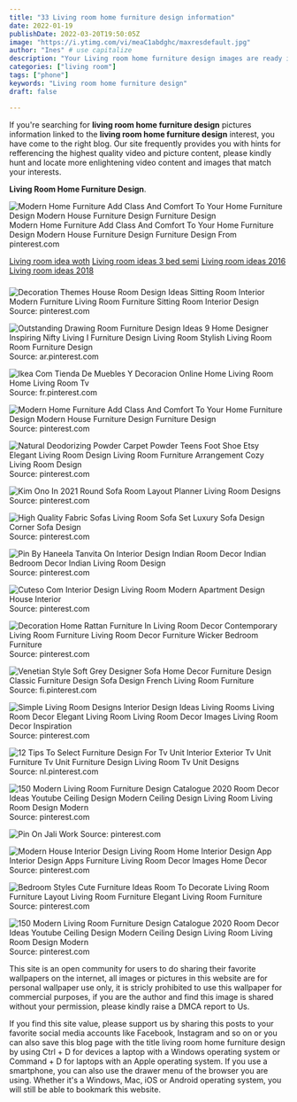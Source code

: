 ```yaml
---
title: "33 Living room home furniture design information"
date: 2022-01-19
publishDate: 2022-03-20T19:50:05Z
image: "https://i.ytimg.com/vi/meaC1abdghc/maxresdefault.jpg"
author: "Ines" # use capitalize
description: "Your Living room home furniture design images are ready in this website. Living room home furniture design are a topic that is being searched for and liked by netizens now. You can Get the Living room home furniture design files here. Get all free photos."
categories: ["living room"]
tags: ["phone"]
keywords: "Living room home furniture design"
draft: false

---
```


If you're searching for **living room home furniture design** pictures information linked to the **living room home furniture design** interest, you have come to the right  blog.  Our site frequently  provides you with  hints  for refferencing  the highest  quality video and picture  content, please kindly hunt and locate more enlightening video content and images  that match your interests.

**Living Room Home Furniture Design**. 

![Modern Home Furniture Add Class And Comfort To Your Home Furniture Design Modern House Furniture Design Furniture Design](https://i.pinimg.com/originals/0e/13/3c/0e133c2966449f7d4e062bd6bf26458d.jpg "Modern Home Furniture Add Class And Comfort To Your Home Furniture Design Modern House Furniture Design Furniture Design")
Modern Home Furniture Add Class And Comfort To Your Home Furniture Design Modern House Furniture Design Furniture Design From pinterest.com

[Living room idea woth](/living-room-idea-woth/)
[Living room ideas 3 bed semi](/living-room-ideas-3-bed-semi/)
[Living room ideas 2016](/living-room-ideas-2016/)
[Living room ideas 2018](/living-room-ideas-2018/)



### 

 


![Decoration Themes House Room Design Ideas Sitting Room Interior Modern Furniture Living Room Furniture Sitting Room Interior Design](https://i.pinimg.com/736x/f2/89/31/f2893113271eed9d13fd5c6a00b2ea96.jpg "Decoration Themes House Room Design Ideas Sitting Room Interior Modern Furniture Living Room Furniture Sitting Room Interior Design")
Source: pinterest.com

 

![Outstanding Drawing Room Furniture Design Ideas 9 Home Designer Inspiring Nifty Living I Furniture Design Living Room Stylish Living Room Room Furniture Design](https://i.pinimg.com/originals/dd/85/85/dd85859de6a246e623c28b3c5f565b35.jpg "Outstanding Drawing Room Furniture Design Ideas 9 Home Designer Inspiring Nifty Living I Furniture Design Living Room Stylish Living Room Room Furniture Design")
Source: ar.pinterest.com

 

![Ikea Com Tienda De Muebles Y Decoracion Online Home Living Room Home Living Room Tv](https://i.pinimg.com/originals/15/61/47/156147b395e706883753ec2b060e0347.jpg "Ikea Com Tienda De Muebles Y Decoracion Online Home Living Room Home Living Room Tv")
Source: fr.pinterest.com

 

![Modern Home Furniture Add Class And Comfort To Your Home Furniture Design Modern House Furniture Design Furniture Design](https://i.pinimg.com/originals/0e/13/3c/0e133c2966449f7d4e062bd6bf26458d.jpg "Modern Home Furniture Add Class And Comfort To Your Home Furniture Design Modern House Furniture Design Furniture Design")
Source: pinterest.com

 

![Natural Deodorizing Powder Carpet Powder Teens Foot Shoe Etsy Elegant Living Room Design Living Room Furniture Arrangement Cozy Living Room Design](https://i.pinimg.com/736x/0e/5d/dc/0e5ddc95a6367812c6eaf38109ea53fe.jpg "Natural Deodorizing Powder Carpet Powder Teens Foot Shoe Etsy Elegant Living Room Design Living Room Furniture Arrangement Cozy Living Room Design")
Source: pinterest.com

 

![Kim Ono In 2021 Round Sofa Room Layout Planner Living Room Designs](https://i.pinimg.com/originals/8e/cd/e7/8ecde7dff1e3363fbfc87eff91bea8e9.png "Kim Ono In 2021 Round Sofa Room Layout Planner Living Room Designs")
Source: pinterest.com

 

![High Quality Fabric Sofas Living Room Sofa Set Luxury Sofa Design Corner Sofa Design](https://i.pinimg.com/originals/53/73/89/5373892ada45f1dd6fb3a5e06bcf00be.jpg "High Quality Fabric Sofas Living Room Sofa Set Luxury Sofa Design Corner Sofa Design")
Source: pinterest.com

 

![Pin By Haneela Tanvita On Interior Design Indian Room Decor Indian Bedroom Decor Indian Living Room Design](https://i.pinimg.com/originals/90/e5/9f/90e59fc779d1313944e72bb0271f6bb2.jpg "Pin By Haneela Tanvita On Interior Design Indian Room Decor Indian Bedroom Decor Indian Living Room Design")
Source: pinterest.com

 

![Cuteso Com Interior Design Living Room Modern Apartment Design House Interior](https://i.pinimg.com/originals/57/8f/00/578f00c5947262805134ef22591cc041.jpg "Cuteso Com Interior Design Living Room Modern Apartment Design House Interior")
Source: pinterest.com

 

![Decoration Home Rattan Furniture In Living Room Decor Contemporary Living Room Furniture Living Room Decor Furniture Wicker Bedroom Furniture](https://i.pinimg.com/originals/d0/1e/6c/d01e6c764c5826b4a6fd406d66a674f9.jpg "Decoration Home Rattan Furniture In Living Room Decor Contemporary Living Room Furniture Living Room Decor Furniture Wicker Bedroom Furniture")
Source: pinterest.com

 

![Venetian Style Soft Grey Designer Sofa Home Decor Furniture Design Classic Furniture Design Sofa Design French Living Room Furniture](https://i.pinimg.com/originals/12/60/2b/12602b7fba176c8a1f48a1af23d1cb36.jpg "Venetian Style Soft Grey Designer Sofa Home Decor Furniture Design Classic Furniture Design Sofa Design French Living Room Furniture")
Source: fi.pinterest.com

 

![Simple Living Room Designs Interior Design Ideas Living Rooms Living Room Decor Elegant Living Room Living Room Decor Images Living Room Decor Inspiration](https://i.pinimg.com/736x/b8/7d/20/b87d20bab3f2f7fd2f100cdd57a1b1ed.jpg "Simple Living Room Designs Interior Design Ideas Living Rooms Living Room Decor Elegant Living Room Living Room Decor Images Living Room Decor Inspiration")
Source: pinterest.com

 

![12 Tips To Select Furniture Design For Tv Unit Interior Exterior Tv Unit Furniture Tv Unit Furniture Design Living Room Tv Unit Designs](https://i.pinimg.com/originals/26/7d/a3/267da390f00c5621d49ceb36423bc4d7.jpg "12 Tips To Select Furniture Design For Tv Unit Interior Exterior Tv Unit Furniture Tv Unit Furniture Design Living Room Tv Unit Designs")
Source: nl.pinterest.com

 

![150 Modern Living Room Furniture Design Catalogue 2020 Room Decor Ideas Youtube Ceiling Design Modern Ceiling Design Living Room Living Room Design Modern](https://i.pinimg.com/originals/41/62/8e/41628efa4e8800a736d05194ff4fffc6.jpg "150 Modern Living Room Furniture Design Catalogue 2020 Room Decor Ideas Youtube Ceiling Design Modern Ceiling Design Living Room Living Room Design Modern")
Source: pinterest.com

 

![Pin On Jali Work](https://i.pinimg.com/originals/9d/f6/c2/9df6c2d0cc0aee2a59fb080b1999eaee.jpg "Pin On Jali Work")
Source: pinterest.com

 

![Modern House Interior Design Living Room Home Interior Design App Interior Design Apps Furniture Living Room Decor Images Home Decor](https://i.pinimg.com/736x/fe/bb/a1/febba10dd2f1500be328d6c08436a096.jpg "Modern House Interior Design Living Room Home Interior Design App Interior Design Apps Furniture Living Room Decor Images Home Decor")
Source: pinterest.com

 

![Bedroom Styles Cute Furniture Ideas Room To Decorate Living Room Furniture Layout Living Room Furniture Elegant Living Room Furniture](https://i.pinimg.com/736x/05/9e/82/059e82c8d1ab0710613111bd7a4e3f0f.jpg "Bedroom Styles Cute Furniture Ideas Room To Decorate Living Room Furniture Layout Living Room Furniture Elegant Living Room Furniture")
Source: pinterest.com

 

![150 Modern Living Room Furniture Design Catalogue 2020 Room Decor Ideas Youtube Ceiling Design Modern Ceiling Design Living Room Living Room Design Modern](https://i.ytimg.com/vi/meaC1abdghc/maxresdefault.jpg "150 Modern Living Room Furniture Design Catalogue 2020 Room Decor Ideas Youtube Ceiling Design Modern Ceiling Design Living Room Living Room Design Modern")
Source: pinterest.com

 

This site is an open community for users to do sharing their favorite wallpapers on the internet, all images or pictures in this website are for personal wallpaper use only, it is stricly prohibited to use this wallpaper for commercial purposes, if you are the author and find this image is shared without your permission, please kindly raise a DMCA report to Us.

If you find this site value, please support us by sharing this posts to your favorite social media accounts like Facebook, Instagram and so on or you can also save this blog page with the title living room home furniture design by using Ctrl + D for devices a laptop with a Windows operating system or Command + D for laptops with an Apple operating system. If you use a smartphone, you can also use the drawer menu of the browser you are using. Whether it's a Windows, Mac, iOS or Android operating system, you will still be able to bookmark this website.
